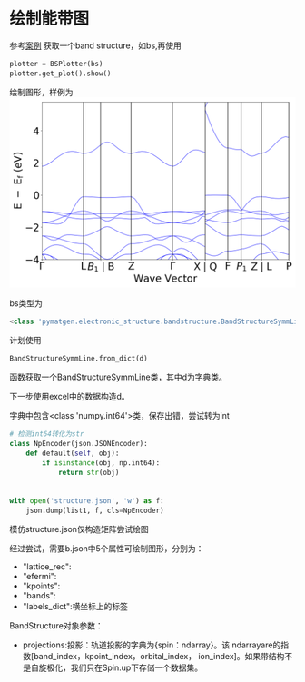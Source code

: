 # 绘制能带图 
参考[案例](http://matgenb.materialsvirtuallab.org/2017/09/03/Analyze-and-plot-band-structures.html)
获取一个band structure，如bs,再使用
```python
plotter = BSPlotter(bs)
plotter.get_plot().show()
```
绘制图形，样例为
![Alt text](./img/myplot.png)

bs类型为
```python
<class 'pymatgen.electronic_structure.bandstructure.BandStructureSymmLine'>
```
计划使用
```python
BandStructureSymmLine.from_dict(d)
```
函数获取一个BandStructureSymmLine类，其中d为字典类。

下一步使用excel中的数据构造d。

字典中包含<class 'numpy.int64'>类，保存出错，尝试转为int
```python
# 检测int64转化为str
class NpEncoder(json.JSONEncoder):
    def default(self, obj):
        if isinstance(obj, np.int64):
            return str(obj)
            
            
with open('structure.json', 'w') as f:
    json.dump(list1, f, cls=NpEncoder)
```

模仿structure.json仅构造矩阵尝试绘图


经过尝试，需要b.json中5个属性可绘制图形，分别为：
- "lattice_rec":
- "efermi":
- "kpoints":
- "bands":
- "labels_dict":横坐标上的标签


BandStructure对象参数：
- projections:投影：轨道投影的字典为{spin：ndarray}。该
ndarrayare的指数[band_index，kpoint_index，orbital_index，
ion_index]。如果带结构不是自旋极化，我们只在Spin.up下存储一个数据集。


